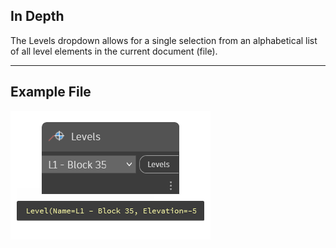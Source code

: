 ## In Depth
The Levels dropdown allows for a single selection from an alphabetical list of all level elements in the current document (file).
___
## Example File

![Levels](./DSRevitNodesUI.Levels_img.jpg)